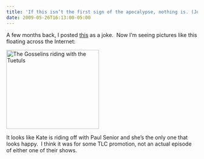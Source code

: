 ```yaml
---
title: 'If this isn’t the first sign of the apocalypse, nothing is. (Jon &amp; Kate &amp; American Chopper)'
date: 2009-05-26T16:13:00-05:00
---
```

A few months back, I posted [this](http://anotherlab.rajapet.net/2009/02/on-this-episode-of-jon-and-kate-and.html "On this episode of “Jon and Kate and an American Chopper”…") as a joke.  Now I’m seeing pictures like this floating across the Internet:

[<img loading="lazy" title="The Gosselins riding with the Tuetuls" height="208" alt="The Gosselins riding with the Tuetuls" src="https://i2.wp.com/lh6.ggpht.com/_natoSxTaPFU/ShwVQ5liRjI/AAAAAAAAARY/l-D4rhUemhI/GosselinsTuetuls_thumb.jpg?resize=244%2C208" width="244" border="0"  />](https://i1.wp.com/lh3.ggpht.com/_natoSxTaPFU/ShwVQtBk1sI/AAAAAAAAARU/BX6EasKES6U/s1600-h/GosselinsTuetuls%5B2%5D.jpg) 

It looks like Kate is riding off with Paul Senior and she’s the only one that looks happy.  I think it was for some TLC promotion, not an actual episode of either one of their shows.
